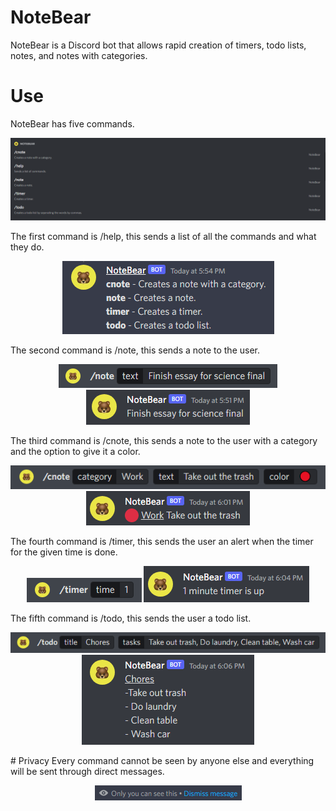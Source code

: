 # NoteBear
NoteBear is a Discord bot that allows rapid creation of timers, todo lists, notes, and notes with categories.
# Use
NoteBear has five commands.
<p align="center">
<img src="images/image1.png">
</p>
The first command is /help, this sends a list of all the commands and what they do.
<p align="center">
<img src="images/image2.png">
</p>
The second command is /note, this sends a note to the user.
<p align="center">
<img src="images/image3.png">
<img src="images/image4.png">
</p>
The third command is /cnote, this sends a note to the user with a category and the option to give it a color.
<p align="center">
<img src="images/image6.png">
<img src="images/image7.png">
</p>
The fourth command is /timer, this sends the user an alert when the timer for the given time is done.
<p align="center">
<img src="images/image8.png">
<img src="images/image9.png">
</p>
The fifth command is /todo, this sends the user a todo list.
<p align="center">
<img src="images/image10.png">
<img src="images/image11.png">
</p>
# Privacy
Every command cannot be seen by anyone else and everything will be sent through direct messages.
<p align="center">
<img src="images/image12.png">
</p>
